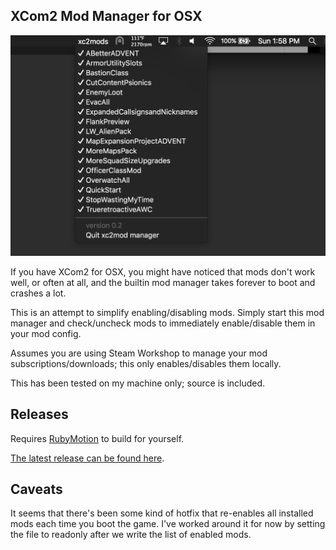 XCom2 Mod Manager for OSX
----

![Screenshot](/docs/screenshot.png "Screenshot")

If you have XCom2 for OSX, you might have noticed that mods don't work well, or often at all, and the builtin mod manager takes forever to boot and crashes a lot.

This is an attempt to simplify enabling/disabling mods. Simply start this mod manager and check/uncheck mods to immediately enable/disable them in your mod config.

Assumes you are using Steam Workshop to manage your mod subscriptions/downloads; this only enables/disables them locally.

This has been tested on my machine only; source is included.

Releases
---

Requires [RubyMotion](http://www.rubymotion.com/download/) to build for yourself.

[The latest release can be found here](https://github.com/scally/xcom2-mod-manager/releases).

Caveats
---

It seems that there's been some kind of hotfix that re-enables all installed mods each time you boot the game. I've worked around it for now by setting the file to readonly after we write the list of enabled mods.
